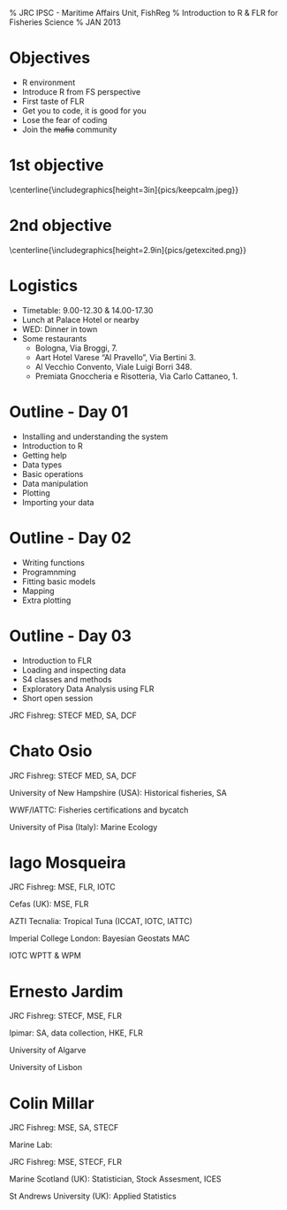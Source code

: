 % JRC IPSC -  Maritime Affairs Unit, FishReg
% Introduction to R & FLR for Fisheries Science
% JAN 2013


# Objectives #

* R environment
* Introduce R from FS perspective
* First taste of FLR
* Get you to code, it is good for you
* Lose the fear of coding
* Join the ~~mafia~~ community

# 1st objective #

\centerline{\includegraphics[height=3in]{pics/keepcalm.jpeg}}

# 2nd objective #

\centerline{\includegraphics[height=2.9in]{pics/getexcited.png}}


# Logistics #

* Timetable: 9.00-12.30 & 14.00-17.30
* Lunch at Palace Hotel or nearby
* WED: Dinner in town
* Some restaurants
    * Bologna, Via Broggi, 7.
    * Aart Hotel Varese “Al Pravello”, Via Bertini 3.
    * Al Vecchio Convento, Viale Luigi Borri 348.
    * Premiata Gnoccheria e Risotteria, Via Carlo Cattaneo, 1.

# Outline - Day 01 #
* Installing and understanding the system
* Introduction to R
* Getting help
* Data types
* Basic operations
* Data manipulation
* Plotting
* Importing your data

# Outline - Day 02 #
* Writing functions
* Programnming
* Fitting basic models
* Mapping
* Extra plotting

# Outline - Day 03 #
* Introduction to FLR
* Loading and inspecting data
* S4 classes and methods
* Exploratory Data Analysis using FLR
* Short open session

JRC Fishreg: STECF MED, SA, DCF
# Chato Osio #
JRC Fishreg: STECF MED, SA, DCF

University of New Hampshire (USA): Historical fisheries, SA

WWF/IATTC: Fisheries certifications and bycatch

University of Pisa (Italy): Marine Ecology

# Iago Mosqueira
JRC Fishreg: MSE, FLR, IOTC

Cefas (UK): MSE, FLR

AZTI Tecnalia: Tropical Tuna (ICCAT, IOTC, IATTC)

Imperial College London: Bayesian Geostats MAC

IOTC WPTT & WPM

# Ernesto Jardim
JRC Fishreg: STECF, MSE, FLR

Ipimar: SA, data collection, HKE, FLR

University of Algarve

University of Lisbon

# Colin Millar
JRC Fishreg: MSE, SA, STECF

Marine Lab:

JRC Fishreg: MSE, STECF, FLR

Marine Scotland (UK): Statistician, Stock Assesment, ICES

St Andrews University (UK): Applied Statistics

